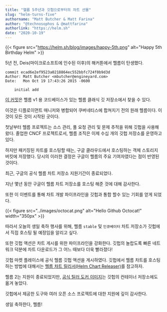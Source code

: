 ```yaml
---
title: "헬름 5주년과 깃헙으로부터의 차트 선물"
slug: "helm-turns-five"
authorname: "Matt Butcher & Matt Farina"
author: "@technosophos & @mattfarina"
authorlink: "https://helm.sh"
date: "2020-10-19"
---
```


{{< figure src="https://helm.sh/blog/images/happy-5th.png" alt="Happy 5th Birthday Helm" >}}

5년 전, Deis(마이크로소프트에 인수된 이후)의 해커톤에서 헬름이 탄생했다.
<!--more-->

```
commit ecad6e2ef9523a0218864ec552bbfc724f0b9d3d
Author: Matt Butcher <mbutcher@engineyard.com>
Date:   Mon Oct 19 17:43:26 2015 -0600

    initial add
```

[이 커밋](https://github.com/helm/helm-classic/commit/ecad6e2ef9523a0218864ec552bbfc724f0b9d3d)은 헬름 v1 용 코드베이스가 있는 헬름 클래식 깃 저장소에서 찾을 수 있다. 

이것은 디플로이먼트 매니저와 병합되어 쿠버네티스에 합쳐지기 전의 원래 헬름이다. 이것이 모든 것이 시작된 곳이다.

첫날부터 헬름 프로젝트는 소스 관리, 풀 요청 관리 및 문제 추적을 위해 깃헙을 사용해왔다. 
졸업한 CNCF 프로젝트로서, 헬름 조직은 이제 수십 개의 깃헙 저장소를 운영하고 있다.

하지만 패키징된 차트를 호스팅할 때는, 구글 클라우드에서 호스팅하는 객체 스토리지 버킷에 저장했다. 
당시의 이러한 결정은 구글이 헬름의 주요 기여자였다는 점이 반영된 것이다.

최근, 구글의 공식 헬름 차트 저장소 지원기간이 종료되었다.

지난 몇년 동안 구글이 헬름 차트 저장소를 호스팅 해준 것에 대해 감사한다. 

또한 이 이벤트를 통해 차트 개발 파이프라인을 깃헙과 통합 할수 있는 기회를 얻게 되었다.


{{< figure src="../images/octocat.png" alt="Hello Github Octocat!" width="350px" >}}

따라서 오늘의 생일 축하 행사를 위해,  헬름 `stable` 및 `인큐베이터` 차트 저장소가 깃헙에서 직접 호스팅 될 예정임을 알리고 싶다. 

또한 깃헙 액션은 차트 게시를 위한 파이프라인을 강화한다. 깃헙의 놀랍도록 빠른 네트워크 덕분에 차트 다운로드가 그 어느 때보다 더욱 빨라졌다!

깃헙 마켓 플레이스에 공식 헬름 깃헙 액션을 게시하였다. 
깃헙에서 헬름 차트를 호스팅하는 방법에 대해서는 [헬름 차트 릴리서(Helm Chart Releaser)](https://github.com/marketplace/actions/helm-chart-releaser)를 참고하자.

헬름 2는 지원이 종료되었지만, [공식 틸러 도커 이미지](https://github.com/orgs/helm/packages)는 깃헙의 컨테이너 저장소에도 옮겨 놓았다.

깃헙에서 제공한 도구와 여러 오픈 소스 프로젝트에 대한 지원에 깊이 감사한다.

생일 축하한다, 헬름!
